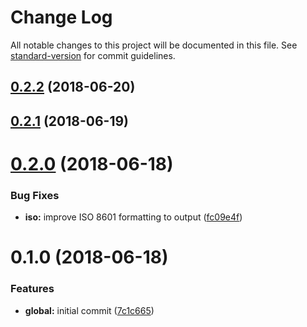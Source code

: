 # Change Log

All notable changes to this project will be documented in this file. See [standard-version](https://github.com/conventional-changelog/standard-version) for commit guidelines.

<a name="0.2.2"></a>
## [0.2.2](https://github.com/waitandseeagency/graphql-type-datetime/compare/v0.2.1...v0.2.2) (2018-06-20)



<a name="0.2.1"></a>
## [0.2.1](https://github.com/waitandseeagency/graphql-type-datetime/compare/v0.2.0...v0.2.1) (2018-06-19)



<a name="0.2.0"></a>
# [0.2.0](https://github.com/waitandseeagency/graphql-type-datetime/compare/v0.1.0...v0.2.0) (2018-06-18)


### Bug Fixes

* **iso:** improve ISO 8601 formatting to output ([fc09e4f](https://github.com/waitandseeagency/graphql-type-datetime/commit/fc09e4f))



<a name="0.1.0"></a>
# 0.1.0 (2018-06-18)


### Features

* **global:** initial commit ([7c1c665](https://github.com/waitandseeagency/graphql-type-datetime/commit/7c1c665))
